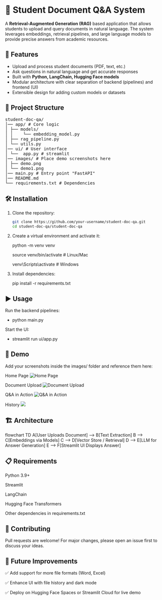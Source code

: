 # 📘 Student Document Q&A System

A **Retrieval-Augmented Generation (RAG)** based application that allows students to upload and query documents in natural language. The system leverages embeddings, retrieval pipelines, and large language models to provide precise answers from academic resources.  

## 🚀 Features
- Upload and process student documents (PDF, text, etc.)
- Ask questions in natural language and get accurate responses
- Built with **Python, LangChain, Hugging Face models**
- Modular architecture with clear separation of backend (pipelines) and frontend (UI)
- Extensible design for adding custom models or datasets

## 📂 Project Structure
<pre>
student-doc-qa/
│── app/ # Core logic
│ ├── models/
│ │    └── embedding_model.py
│ ├── rag_pipeline.py
│ └── utils.py
│── ui/ # User interface
│ └──  app.py # streamlit
│── images/ # Place demo screenshots here
│ ├── demo.png
│ └── demo1.png
│── main.py # Entry point "FastAPI"
│── README.md
└── requirements.txt # Dependencies
</pre>


## 🛠️ Installation
1. Clone the repository:
   ```bash
   git clone https://github.com/your-username/student-doc-qa.git
   cd student-doc-qa/student-doc-qa

2. Create a virtual environment and activate it:

    python -m venv venv

    source venv/bin/activate   # Linux/Mac

    venv\Scripts\activate      # Windows

3. Install dependencies:

   pip install -r requirements.txt

## ▶️ Usage
Run the backend pipelines:
- python main.py

Start the UI:
- streamlit run ui/app.py

## 📸 Demo
Add your screenshots inside the images/ folder and reference them here:

Home Page
![Home Page](images/home.png)

Document Upload
![Document Upload](images/upload.png)

Q&A in Action
![Q&A in Action](images/question.png)

History
![](images/questions.png)

## 🏗️ Architecture
flowchart TD
    A[User Uploads Document] --> B[Text Extraction]
    B --> C[Embeddings via Models]
    C --> D[Vector Store / Retrieval]
    D --> E[LLM for Answer Generation]
    E --> F[Streamlit UI Displays Answer]
## 📋 Requirements

Python 3.9+

Streamlit

LangChain

Hugging Face Transformers

Other dependencies in requirements.txt

## 🤝 Contributing

Pull requests are welcome! For major changes, please open an issue first to discuss your ideas.

## 🔮 Future Improvements

✅ Add support for more file formats (Word, Excel)

✅ Enhance UI with file history and dark mode

✅ Deploy on Hugging Face Spaces or Streamlit Cloud for live demo